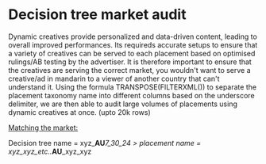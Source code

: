 # Decision tree market audit

Dynamic creatives provide personalized and data-driven content, leading to overall improved performances.
Its requireds accurate setups to ensure that a variety of creatives can be served to each placement based on optimised rulings/AB testing by the advertiser.
It is therefore important to ensure that the creatives are serving the correct market, you wouldn't want to serve a creative/ad in mandarin to a viewer of another country that can't understand it.
Using the formula TRANSPOSE(FILTERXML()) to separate the placement taxonomy name into different columns based on the underscore delimiter, we are then able to audit large volumes of placements using dynamic creatives at once. (upto 20k rows)

<ins>Matching the market:</ins>

Decision tree name = xyz_**AU**_7_30_24    >  placement name = xyz_xyz_etc.._**AU**_xyz_xyz
